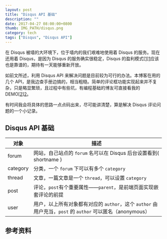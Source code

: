 ```yaml
---
layout: post
title: "Disqus API 基础"
description: ""
date: 2017-04-27 08:00:00+0800
thumb: IMG_PATH/disqus.png
category: tech
tags: ["Disqus", "Disqus API"]
---
```


在 Disqus 被墙的大环境下，位于墙内的我们艰难地使用着 Disqus 的服务。现在还用着 Disqus，是因为 Disqus 的服务确实很稳定，Disqus 的盈利模式[[1]][1]应该也是靠谱的，期待有一天能够重新开放。

如前文所述，利用 Disqus API 来解决问题是目前较为可行的办法。本博客在用的几个 API，是我边查手册边搞的，相当粗糙。简单的评论框功能实现起来并不复杂，只是略显繁琐，且过程中有些坑，有编程基础的博友可直接看我的 DEMO[[2]][2]。

有时间我会将具体的思路一点点码出来，尽可能讲清楚，算是解决 Disqus 评论问题的一个小记录。

## Disqus API 基础

| 对象     | 描述                                                                                                      |
|----------|-----------------------------------------------------------------------------------------------------------|
| forum    | 网站，自己站点的 `forum` 名可以在 Disqus 后台设置看到( shortname )                                        |
| category | 分类，一个 `forum` 下可以有多个 `category`                                                                |
| thread   | 文章，一篇文章是一个 `thread`，可以设置 `category`                                                        |
| post     | 评论，`post`有个重要属性——`parent`，是前端页面实现嵌套评论的前提                                        |
| user     | 用户，以上所有对象都有对应的 `author`，这个 `author` 由用户充当，`post` 的 `author` 可以匿名（anonymous） |

## 参考资料

[1]: https://disqus.com/home/discussion/androidpolice/join_us_for_an_ama_with_disqus_at_11am_pst/#comment-2649731809 "We make money through a few different ways"
[2]: https://github.com/fooleap/disqus-php-api "fooleap/disqus-php-api"
